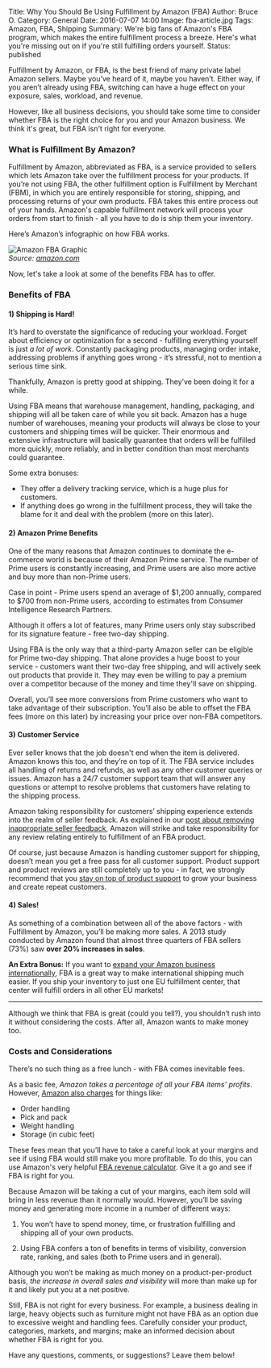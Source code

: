 Title: Why You Should Be Using Fulfillment by Amazon (FBA)
Author: Bruce O.
Category: General
Date: 2016-07-07 14:00
Image: fba-article.jpg
Tags: Amazon, FBA, Shipping
Summary: We're big fans of Amazon's FBA program, which makes the entire fulfillment process a breeze. Here's what you're missing out on if you're still fulfilling orders yourself.
Status: published

Fulfillment by Amazon, or FBA, is the best friend of many private label Amazon sellers. Maybe you’ve heard of it, maybe you haven’t. Either way, if you aren’t already using FBA, switching can have a huge effect on your exposure, sales, workload, and revenue.  

However, like all business decisions, you should take some time to consider whether FBA is the right choice for you and your Amazon business. We think it's great, but FBA isn't right for everyone.

### What is Fulfillment By Amazon?

Fulfillment by Amazon, abbreviated as FBA, is a service provided to sellers which lets Amazon take over the fulfillment process for your products. If you’re not using FBA, the other fulfillment option is Fulfillment by Merchant (FBM), in which you are entirely responsible for storing, shipping, and processing returns of your own products. FBA takes this entire process out of your hands. Amazon's capable fulfillment network will process your orders from start to finish - all you have to do is ship them your inventory.

Here’s Amazon’s infographic on how FBA works.

![Amazon FBA Graphic](/images/blog/2016/07/amazon-fba-graphic.jpg)  
*Source: [amazon.com](http://www.amazon.com/gp/help/customer/display.html?nodeId=200229160)*

Now, let's take a look at some of the benefits FBA has to offer.

### Benefits of FBA

#### 1) Shipping is Hard!

It’s hard to overstate the significance of reducing your workload. Forget about efficiency or optimization for a second - fulfilling everything yourself is just *a lot of work*. Constantly packaging products, managing order intake, addressing problems if anything goes wrong - it’s stressful, not to mention a serious time sink.

Thankfully, Amazon is pretty good at shipping. They’ve been doing it for a while.

Using FBA means that warehouse management, handling, packaging, and shipping will all be taken care of while you sit back. Amazon has a huge number of warehouses, meaning your products will always be close to your customers and shipping times will be quicker. Their enormous and extensive infrastructure will basically guarantee that orders will be fulfilled more quickly, more reliably, and in better condition than most merchants could guarantee.

Some extra bonuses:  

* They offer a delivery tracking service, which is a huge plus for customers.  
* If anything does go wrong in the fulfillment process, they will take the blame for it and deal with the problem (more on this later).

#### 2) Amazon Prime Benefits

One of the many reasons that Amazon continues to dominate the e-commerce world is because of their Amazon Prime service. The number of Prime users is constantly increasing, and Prime users are also more active and buy more than non-Prime users. 

Case in point - Prime users spend an average of $1,200 annually, compared to $700 from non-Prime users, according to estimates from Consumer Intelligence Research Partners. 

Although it offers a lot of features, many Prime users only stay subscribed for its signature feature - free two-day shipping.

Using FBA is the only way that a third-party Amazon seller can be eligible for Prime two-day shipping. That alone provides a huge boost to your service - customers want their two-day free shipping, and will actively seek out products that provide it. They may even be willing to pay a premium over a competitor because of the money and time they'll save on shipping.

Overall, you’ll see more conversions from Prime customers who want to take advantage of their subscription. You’ll also be able to offset the FBA fees (more on this later) by increasing your price over non-FBA competitors. 

#### 3) Customer Service

Ever seller knows that the job doesn't end when the item is delivered. Amazon knows this too, and they’re on top of it. The FBA service includes all handling of returns and refunds, as well as any other customer queries or issues. Amazon has a 24/7 customer support team that will answer any questions or attempt to resolve problems that customers have relating to the shipping process. 

Amazon taking responsibility for customers’ shipping experience extends into the realm of seller feedback. As explained in our [post about removing inappropriate seller feedback](https://efficientera.com/blog/2016/07/removing-inappropriate-seller-feedback.html), Amazon will strike and take responsibility for any review relating entirely to fulfillment of an FBA product. 

Of course, just because Amazon is handling customer support for shipping, doesn’t mean you get a free pass for all customer support. Product support and product reviews are still completely up to you - in fact, we strongly recommend that you [stay on top of product support](https://efficientera.com/blog/2015/08/3-steps-to-changing-a-negative-amazon-review.html) to grow your business and create repeat customers.

#### 4) Sales!

As something of a combination between all of the above factors - with Fulfillment by Amazon, you’ll be making more sales. A 2013 study conducted by Amazon found that almost three quarters of FBA sellers (73%) saw **over 20% increases in sales**. 

**An Extra Bonus:** If you want to [expand your Amazon business internationally](https://efficientera.com/blog/2016/06/3-reasons-why-you-should-go-global-on-amazon.html), FBA is a great way to make international shipping much easier. If you ship your inventory to just one EU fulfillment center, that center will fulfill orders in all other EU markets! 

---

Although we think that FBA is great (could you tell?), you shouldn’t rush into it without considering the costs. After all, Amazon wants to make money too. 

### Costs and Considerations

There’s no such thing as a free lunch - with FBA comes inevitable fees. 

As a basic fee, *Amazon takes a percentage of all your FBA items’ profits*. However, [Amazon also charges](https://services.amazon.com/fulfillment-by-amazon/pricing.htm) for things like:  

* Order handling
* Pick and pack
* Weight handling
* Storage (in cubic feet)

These fees mean that you’ll have to take a careful look at your margins and see if using FBA would still make you more profitable. To do this, you can use Amazon's very helpful [FBA revenue calculator](https://sellercentral.amazon.com/fba/profitabilitycalculator/index?lang=en_US). Give it a go and see if FBA is right for you. 

Because Amazon will be taking a cut of your margins, each item sold will bring in less revenue than it normally would. However, you’ll be saving money and generating more income in a number of different ways:

1. You won’t have to spend money, time, or frustration fulfilling and shipping all of your own products.  

2. Using FBA confers a ton of benefits in terms of visibility, conversion rate, ranking, and sales (both to Prime users and in general). 

Although you won’t be making as much money on a product-per-product basis, *the increase in overall sales and visibility* will more than make up for it and likely put you at a net positive. 

Still, FBA is not right for every business. For example, a business dealing in large, heavy objects such as furniture might not have FBA as an option due to excessive weight and handling fees. Carefully consider your product, categories, markets, and margins; make an informed decision about whether FBA is right for you.

Have any questions, comments, or suggestions? Leave them below! 




